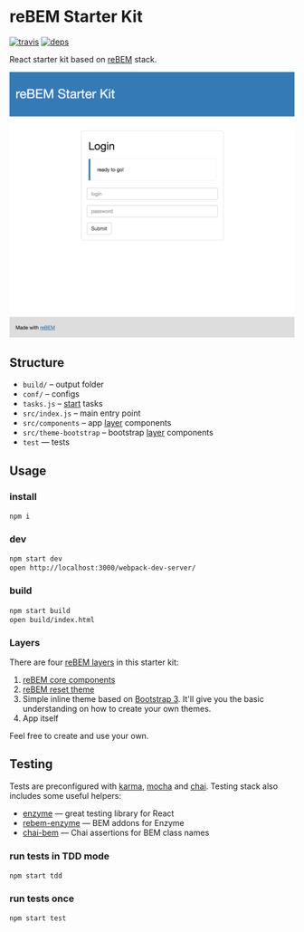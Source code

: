 # reBEM Starter Kit

[![travis](http://img.shields.io/travis/rebem/starter-kit.svg?style=flat-square)](https://travis-ci.org/rebem/starter-kit)
[![deps](https://img.shields.io/gemnasium/rebem/starter-kit.svg?style=flat-square)](https://gemnasium.com/rebem/starter-kit)

React starter kit based on [reBEM](https://github.com/rebem) stack.

![](docs/screenshot.png)

## Structure

* `build/` – output folder
* `conf/` – configs
* `tasks.js` – [start](https://github.com/start-runner/start) tasks
* `src/index.js` – main entry point
* `src/components` – app [layer](#layers) components
* `src/theme-bootstrap` – bootstrap [layer](#layers) components
* `test` — tests

## Usage

### install

```
npm i
```

### dev

```
npm start dev
open http://localhost:3000/webpack-dev-server/
```

### build

```
npm start build
open build/index.html
```

### Layers

There are four [reBEM layers](https://github.com/rebem/layers-loader) in this starter kit:
1. [reBEM core components](https://github.com/rebem/core-components)
2. [reBEM reset theme](https://github.com/rebem/theme-reset)
3. Simple inline theme based on [Bootstrap 3](https://github.com/twbs/bootstrap). It'll give you the basic understanding on how to create your own themes.
4. App itself

Feel free to create and use your own.

## Testing

Tests are preconfigured with [karma](https://karma-runner.github.io/0.13/index.html), [mocha](https://mochajs.org/) and [chai](http://chaijs.com/). Testing stack also includes some useful helpers:
- [enzyme](https://github.com/airbnb/enzyme) — great testing library for React
- [rebem-enzyme](https://github.com/rebem/enzyme) — BEM addons for Enzyme
- [chai-bem](https://github.com/mistadikay/chai-bem) — Chai assertions for BEM class names

### run tests in TDD mode

```
npm start tdd
```

### run tests once

```
npm start test
```